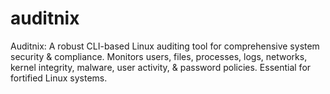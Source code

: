 # auditnix
 Auditnix: A robust CLI-based Linux auditing tool for comprehensive system security &amp; compliance. Monitors users, files, processes, logs, networks, kernel integrity, malware, user activity, &amp; password policies. Essential for fortified Linux systems.
